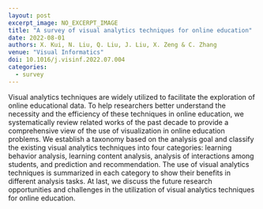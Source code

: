 ```yaml
---
layout: post
excerpt_image: NO_EXCERPT_IMAGE
title: "A survey of visual analytics techniques for online education"
date: 2022-08-01
authors: X. Kui, N. Liu, Q. Liu, J. Liu, X. Zeng & C. Zhang
venue: "Visual Informatics"
doi: 10.1016/j.visinf.2022.07.004
categories:
  - survey
---
```

Visual analytics techniques are widely utilized to facilitate the exploration of online educational data. To help researchers better understand the necessity and the efficiency of these techniques in online education, we systematically review related works of the past decade to provide a comprehensive view of the use of visualization in online education problems. We establish a taxonomy based on the analysis goal and classify the existing visual analytics techniques into four categories: learning behavior analysis, learning content analysis, analysis of interactions among students, and prediction and recommendation. The use of visual analytics techniques is summarized in each category to show their benefits in different analysis tasks. At last, we discuss the future research opportunities and challenges in the utilization of visual analytics techniques for online education.

